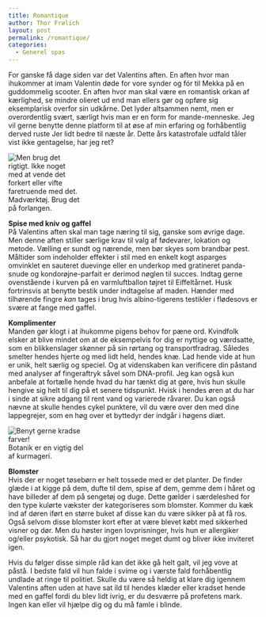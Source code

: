 ```yaml
---
title: Romantique
author: Thor Frølich
layout: post
permalink: /romantique/
categories:
  - Generel spas
---
```

For ganske få dage siden var det Valentins aften. En aften hvor man ihukommer at imam Valentin døde for vore synder og fór til Mekka på en guddommelig scooter. En aften hvor man skal være en romantisk orkan af kærlighed, se mindre olieret ud end man ellers gør og opføre sig eksemplarisk overfor sin udkårne. Det lyder altsammen nemt, men er overordentlig svært, særligt hvis man er en form for mande-menneske. Jeg vil gerne benytte denne platform til at øse af min erfaring og forhåbentlig derved ruste Jer lidt bedre til næste år. Dette års katastrofale udfald tåler vist ikke gentagelse, har jeg ret?

<div class="bitImage bitRight" style="width: 148px">
  <img src="http://www.abekat.net/images/bestik_01.jpg" alt="Men brug det rigtigt. Ikke noget med at vende det forkert eller vifte faretruende med det." /><br /> Madværktøj. Brug det på forlangen.
</div>

**Spise med kniv og gaffel**  
På Valentins aften skal man tage næring til sig, ganske som øvrige dage. Men denne aften stiller særlige krav til valg af fødevarer, lokation og metode. Vælling er sundt og nærende, men bør skyes som brandbar pest. Måltider som indeholder effekter i stil med en enkelt kogt asparges omvinklet en sauteret duevinge eller en underkop med gratineret panda-snude og kondorøjne-parfait er derimod nøglen til succes. Indtag gerne ovenstående i kurven på en varmluftballon tøjret til Eiffeltårnet. Husk fortrinsvis at benytte bestik under indtagelse af maden. Hænder med tilhørende fingre *kan* tages i brug hvis albino-tigerens testikler i flødesovs er svære at fange med gaffel.

**Komplimenter**  
Manden gør klogt i at ihukomme pigens behov for pæne ord. Kvindfolk elsker at blive mindet om at de eksempelvis for dig er nyttige og værdsatte, som en blikkenslager skønner på sin rørtang og transportfradrag. Således smelter hendes hjerte og med lidt held, hendes knæ. Lad hende vide at hun er unik, helt særlig og speciel. Og at videnskaben kan verificere din påstand med analyser af fingeraftryk såvel som DNA-profil. Jeg kan også kun anbefale at fortælle hende hvad du har tænkt dig at gøre, hvis hun skulle hengive sig helt til dig på et senere tidspunkt. Hvisk i hendes øren at du har i sinde at sikre adgang til rent vand og varierede råvarer. Du kan også nævne at skulle hendes cykel punktere, vil du være over den med dine lappegrejer, som en høg over et byttedyr der indgår i høgens diæt.

<div class="bitImage bitLeft" style="width: 158px">
  <img src="http://www.abekat.net/images/blomst_01.jpg" alt="Benyt gerne kradse farver!" /><br /> Botanik er en vigtig del af kurmageri.
</div>

**Blomster**  
Hvis der er noget tøsebørn er helt tossede med er det planter. De finder glæde i at kigge på dem, dufte til dem, spise af dem, gemme dem i håret og have billeder af dem på sengetøj og duge. Dette gælder i særdeleshed for den type kulørte vækster der kategoriseres som blomster. Kommer du kæk ind af døren iført en større buket af disse kan du være sikker på at få ros. Også selvom disse blomster kort efter at være blevet købt med sikkerhed visner og dør. Men du høster ingen lovprisninger, hvis hun er allergiker og/eller psykotisk. Så har du gjort noget meget dumt og bliver ikke inviteret igen.

Hvis du følger disse simple råd kan det ikke gå helt galt, vil jeg vove at påstå. I bedste fald vil hun falde i svime og i værste fald forhåbentlig undlade at ringe til politiet. Skulle du være så heldig at klare dig igennem Valentins aften uden at have sat ild til hendes klæder eller kradset hende med en gaffel fordi du blev lidt ivrig, er du desværre på profetens mark. Ingen kan eller vil hjælpe dig og du må famle i blinde.